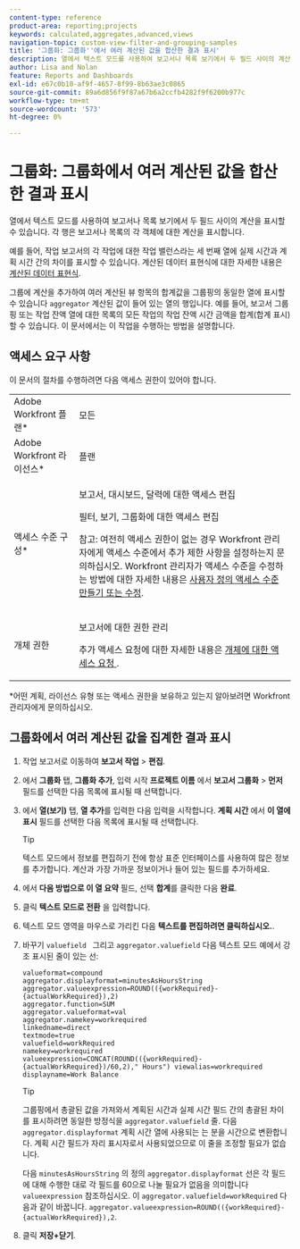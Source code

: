 ```yaml
---
content-type: reference
product-area: reporting;projects
keywords: calculated,aggregates,advanced,views
navigation-topic: custom-view-filter-and-grouping-samples
title: '그룹화: 그룹화''에서 여러 계산된 값을 합산한 결과 표시'
description: 열에서 텍스트 모드를 사용하여 보고서나 목록 보기에서 두 필드 사이의 계산을 표시할 수 있습니다. 각 행은 보고서나 목록의 각 객체에 대한 계산을 표시합니다.
author: Lisa and Nolan
feature: Reports and Dashboards
exl-id: e67c0b10-af9f-4657-8f99-8b63ae3c0865
source-git-commit: 89a6d856f9f87a67b6a2ccfb4282f9f6200b977c
workflow-type: tm+mt
source-wordcount: '573'
ht-degree: 0%

---
```


# 그룹화: 그룹화에서 여러 계산된 값을 합산한 결과 표시

열에서 텍스트 모드를 사용하여 보고서나 목록 보기에서 두 필드 사이의 계산을 표시할 수 있습니다. 각 행은 보고서나 목록의 각 객체에 대한 계산을 표시합니다.

예를 들어, 작업 보고서의 각 작업에 대한 작업 밸런스라는 세 번째 열에 실제 시간과 계획 시간 간의 차이를 표시할 수 있습니다. 계산된 데이터 표현식에 대한 자세한 내용은 [계산된 데이터 표현식](../../../reports-and-dashboards/reports/calc-cstm-data-reports/calculated-data-expressions.md).

그룹에 계산을 추가하여 여러 계산된 뷰 항목의 합계값을 그룹핑의 동일한 열에 표시할 수 있습니다 `aggregator` 계산된 값이 들어 있는 열의 행입니다. 예를 들어, 보고서 그룹핑 또는 작업 잔액 열에 대한 목록의 모든 작업의 작업 잔액 시간 금액을 합계(합계 표시)할 수 있습니다. 이 문서에서는 이 작업을 수행하는 방법을 설명합니다.

## 액세스 요구 사항

이 문서의 절차를 수행하려면 다음 액세스 권한이 있어야 합니다.

<table style="table-layout:auto"> 
 <col> 
 <col> 
 <tbody> 
  <tr> 
   <td role="rowheader">Adobe Workfront 플랜*</td> 
   <td> <p>모든</p> </td> 
  </tr> 
  <tr> 
   <td role="rowheader">Adobe Workfront 라이선스*</td> 
   <td> <p>플랜 </p> </td> 
  </tr> 
  <tr> 
   <td role="rowheader">액세스 수준 구성*</td> 
   <td> <p>보고서, 대시보드, 달력에 대한 액세스 편집</p> <p>필터, 보기, 그룹화에 대한 액세스 편집</p> <p>참고: 여전히 액세스 권한이 없는 경우 Workfront 관리자에게 액세스 수준에서 추가 제한 사항을 설정하는지 문의하십시오. Workfront 관리자가 액세스 수준을 수정하는 방법에 대한 자세한 내용은 <a href="../../../administration-and-setup/add-users/configure-and-grant-access/create-modify-access-levels.md" class="MCXref xref">사용자 정의 액세스 수준 만들기 또는 수정</a>.</p> </td> 
  </tr> 
  <tr> 
   <td role="rowheader">개체 권한</td> 
   <td> <p>보고서에 대한 권한 관리</p> <p>추가 액세스 요청에 대한 자세한 내용은 <a href="../../../workfront-basics/grant-and-request-access-to-objects/request-access.md" class="MCXref xref">개체에 대한 액세스 요청 </a>.</p> </td> 
  </tr> 
 </tbody> 
</table>

&#42;어떤 계획, 라이선스 유형 또는 액세스 권한을 보유하고 있는지 알아보려면 Workfront 관리자에게 문의하십시오.

## 그룹화에서 여러 계산된 값을 집계한 결과 표시

1. 작업 보고서로 이동하여 **보고서 작업** > **편집**.
1. 에서 **그룹화** 탭, **그룹화 추가**, 입력 시작 **프로젝트 이름** 에서 **보고서 그룹화** > **먼저** 필드를 선택한 다음 목록에 표시될 때 선택합니다.

1. 에서 **열(보기)** 탭, **열 추가**&#x200B;를 입력한 다음 입력을 시작합니다. **계획 시간** 에서 **이 열에 표시** 필드를 선택한 다음 목록에 표시될 때 선택합니다.

   >[!TIP]
   >
   >텍스트 모드에서 정보를 편집하기 전에 항상 표준 인터페이스를 사용하여 많은 정보를 추가합니다. 계산과 가장 가까운 정보이거나 들어 있는 필드를 추가하세요.

1. 에서 **다음 방법으로 이 열 요약** 필드, 선택 **합계**&#x200B;를 클릭한 다음 **완료**.
1. 클릭 **텍스트 모드로 전환** 을 입력합니다.
1. 텍스트 모드 영역을 마우스로 가리킨 다음 **텍스트를 편집하려면 클릭하십시오.**.
1. 바꾸기 `valuefield ` 그리고 `aggregator.valuefield` 다음 텍스트 모드 예에서 강조 표시된 줄이 있는 선:

   ```
   valueformat=compound
   aggregator.displayformat=minutesAsHoursString
   aggregator.valueexpression=ROUND(({workRequired}-{actualWorkRequired}),2)
   aggregator.function=SUM
   aggregator.valueformat=val
   aggregator.namekey=workrequired
   linkedname=direct
   textmode=true
   valuefield=workRequired
   namekey=workrequired
   valueexpression=CONCAT(ROUND(({workRequired}-{actualWorkRequired})/60,2)," Hours") viewalias=workrequired displayname=Work Balance
   ```

   >[!TIP]
   >
   >그룹핑에서 총괄된 값을 가져와서 계획된 시간과 실제 시간 필드 간의 총괄된 차이를 표시하려면 동일한 방정식을 `aggregator.valuefield` 줄. 다음 `aggregator.displayformat` 계획 시간 열에 사용되는 는 분을 시간으로 변환합니다. 계획 시간 필드가 자리 표시자로서 사용되었으므로 이 줄을 조정할 필요가 없습니다.
   >
   >
   >다음 `minutesAsHoursString` 의 정의 `aggregator.displayformat` 선은 각 필드에 대해 수행한 대로 각 필드를 60으로 나눌 필요가 없음을 의미합니다 `valueexpression` 참조하십시오. 이 `aggregator.valuefield=workRequired` 다음과 같이 바꿉니다. `aggregator.valueexpression=ROUND(({workRequired}-{actualWorkRequired}),2`.

1. 클릭 **저장+닫기**.
